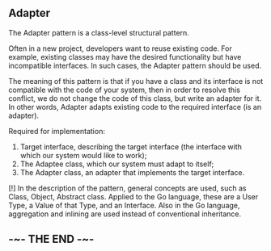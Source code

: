 ## Adapter

The Adapter pattern is a class-level structural pattern.

Often in a new project, developers want to reuse existing code. For example, existing classes may have the desired functionality but have incompatible interfaces. In such cases, the Adapter pattern should be used.

The meaning of this pattern is that if you have a class and its interface is not compatible with the code of your system, then in order to resolve this conflict, we do not change the code of this class, but write an adapter for it. In other words, Adapter adapts existing code to the required interface (is an adapter).

Required for implementation:

1. Target interface, describing the target interface (the interface with which our system would like to work);
2. The Adaptee class, which our system must adapt to itself;
3. The Adapter class, an adapter that implements the target interface.

[!] In the description of the pattern, general concepts are used, such as Class, Object, Abstract class. Applied to the Go language, these are a User Type, a Value of that Type, and an Interface. Also in the Go language, aggregation and inlining are used instead of conventional inheritance.

## -~- THE END -~-
